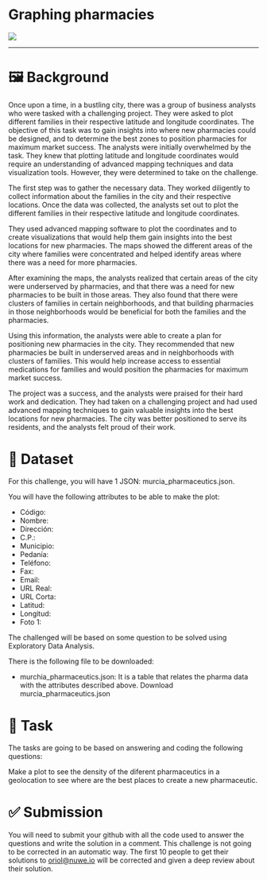 # Graphing pharmacies

<img src = "https://encrypted-tbn0.gstatic.com/images?q=tbn:ANd9GcSNN7TQZlHl58GBIza7HbrqReH2Eq09ivhT9A&usqp=CAU">

---------------

# 🖼️ Background

Once upon a time, in a bustling city, there was a group of business analysts who were tasked with a challenging project. They were asked to plot different families in their respective latitude and longitude coordinates. The objective of this task was to gain insights into where new pharmacies could be designed, and to determine the best zones to position pharmacies for maximum market success.
The analysts were initially overwhelmed by the task. They knew that plotting latitude and longitude coordinates would require an understanding of advanced mapping techniques and data visualization tools. However, they were determined to take on the challenge.

The first step was to gather the necessary data. They worked diligently to collect information about the families in the city and their respective locations. Once the data was collected, the analysts set out to plot the different families in their respective latitude and longitude coordinates.

They used advanced mapping software to plot the coordinates and to create visualizations that would help them gain insights into the best locations for new pharmacies. The maps showed the different areas of the city where families were concentrated and helped identify areas where there was a need for more pharmacies.

After examining the maps, the analysts realized that certain areas of the city were underserved by pharmacies, and that there was a need for new pharmacies to be built in those areas. They also found that there were clusters of families in certain neighborhoods, and that building pharmacies in those neighborhoods would be beneficial for both the families and the pharmacies.

Using this information, the analysts were able to create a plan for positioning new pharmacies in the city. They recommended that new pharmacies be built in underserved areas and in neighborhoods with clusters of families. This would help increase access to essential medications for families and would position the pharmacies for maximum market success.

The project was a success, and the analysts were praised for their hard work and dedication. They had taken on a challenging project and had used advanced mapping techniques to gain valuable insights into the best locations for new pharmacies. The city was better positioned to serve its residents, and the analysts felt proud of their work.


# 📁 Dataset
For this challenge, you will have 1 JSON: murcia_pharmaceutics.json.

You will have the following attributes to be able to make the plot:

* Código:
* Nombre:
* Dirección:
* C.P.:
* Municipio:
* Pedanía:
* Teléfono:
* Fax:
* Email:
* URL Real:
* URL Corta:
* Latitud:
* Longitud:
* Foto 1:

The challenged will be based on some question to be solved using Exploratory Data Analysis.

There is the following file to be downloaded:
* murchia_pharmaceutics.json: It is a table that relates the pharma data with the attributes described above. Download murcia_pharmaceutics.json

# 📌 Task
The tasks are going to be based on answering and coding the following questions:

Make a plot to see the density of the diferent pharmaceutics in a geolocation to see where are the best places to create a new pharmaceutic.

# ✅ Submission
You will need to submit your github with all the code used to answer the questions and write the solution in a comment. This challenge is not going to be corrected in an automatic way. The first 10 people to get their solutions to oriol@nuwe.io will be corrected and given a deep review about their solution.